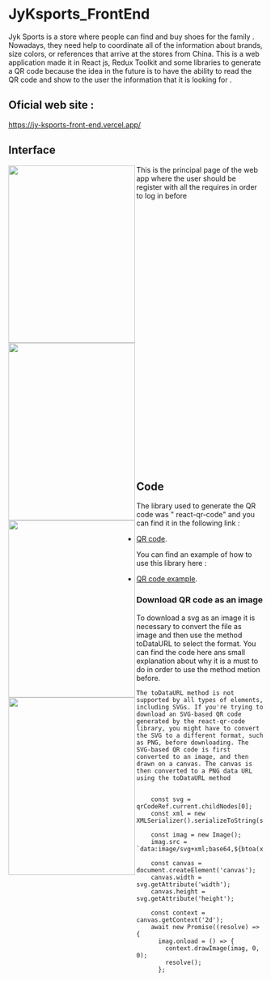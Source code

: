 # JyKsports_FrontEnd

Jyk Sports is a store where people can find and buy shoes for the family . Nowadays, they need help to coordinate all of the information about brands, size colors, or references that arrive at the stores from China. This is a web application made it in React js, Redux Toolkit and some libraries to generate a QR code because the idea in the future is to have the ability to read the QR code and show to the user the information that it is looking for . 

## Oficial web site :

https://jy-ksports-front-end.vercel.app/

## Interface

<a href="url"><img src="https://user-images.githubusercontent.com/79812118/218633543-4208d06b-96fd-4edc-9bc2-456753e6efc6.png" align="left" height="350" width="250" ></a>

This is the principal page of the web app where the user should be register with all the requires in order to log in before

<a href="url"><img src="https://user-images.githubusercontent.com/79812118/218634429-b6d5c9e4-91fc-4a0a-bf09-914f3de6e625.png" align="left" height="350" width="250" ></a>

<a href="url"><img src="https://user-images.githubusercontent.com/79812118/218634706-366ae37c-3636-41bc-bc78-1cf7e4cd9fae.png" align="left" height="350" width="250" ></a>
<a href="url"><img src="https://user-images.githubusercontent.com/79812118/218748254-03048bc0-a285-4e9f-99a2-2673de212a44.png" align="left" height="350" width="250" ></a>

<br>
<br>
<br>
<br>
<br>
<br>
<br>
<br>
<br>
<br>
<br>
<br>
<br>
<br>
<br>
<br>
<br>
<br>
<br>
<br>
<br>
<br>
<br>
<br>
<br>
<br>
<br>
<br>
<br>
<br>

## Code
The library used to generate the QR code was  " react-qr-code" and you can find it in the following link :

* [QR code](https://www.npmjs.com/package/react-qr-code).

You can find an example of how to use this library here :

* [QR code example](https://codesandbox.io/s/react-y9lo0?file=/src/App.js:412-454).

### Download QR code as an image

To download a svg as an image it is necessary to convert the file as image and then use the method toDataURL to select the format. You can find the code here ans small
explanation about why it is a must to do in order to use the method metion before.

`The toDataURL method is not supported by all types of elements, including SVGs. If you're trying to download an SVG-based QR code generated by the react-qr-code library, you might have to convert the SVG to a different format, such as PNG, before downloading. The SVG-based QR code is first converted to an image, and then drawn on a canvas. The canvas is then converted to a PNG data URL using the toDataURL method`


```

    const svg = qrCodeRef.current.childNodes[0];
    const xml = new XMLSerializer().serializeToString(svg);

    const imag = new Image();
    imag.src = `data:image/svg+xml;base64,${btoa(xml)}`;

    const canvas = document.createElement('canvas');
    canvas.width = svg.getAttribute('width');
    canvas.height = svg.getAttribute('height');

    const context = canvas.getContext('2d');
    await new Promise((resolve) => {
      imag.onload = () => {
        context.drawImage(imag, 0, 0);
        resolve();
      };
```

